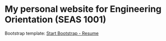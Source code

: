 # My personal website for Engineering Orientation (SEAS 1001)
Bootstrap template: [Start Bootstrap - Resume](https://startbootstrap.com/template-overviews/resume/)
